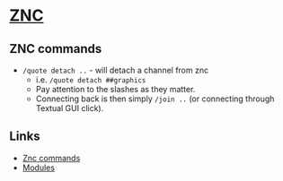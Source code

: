 # [ZNC](https://wiki.znc.in/ZNC)
## ZNC commands
- `/quote detach ..` - will detach a channel from znc
	- i.e. `/quote detach ##graphics`
	- Pay attention to the slashes as they matter.
	- Connecting back is then simply `/join ..` (or connecting through Textual GUI click).

## Links
- [Znc commands](https://wiki.znc.in/Using_commands)
- [Modules](https://wiki.znc.in/Modules)